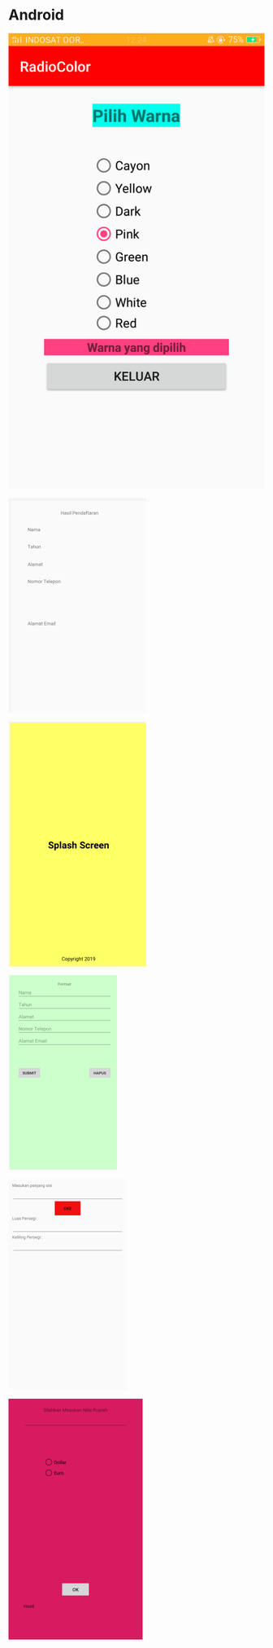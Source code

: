 # Android
![alt text](https://github.com/cahyaamirtha/Android/blob/master/radio%20color.png)

![alt text](https://github.com/cahyaamirtha/Android/blob/master/Parsing/parsing%20(2).png)

![alt text](https://github.com/cahyaamirtha/Android/blob/master/Parsing/parsing%20(3).png)

![alt text](https://github.com/cahyaamirtha/Android/blob/master/Parsing/parsing.png)

![alt text](https://github.com/cahyaamirtha/Android/blob/master/luas.png)

![alt text](https://github.com/cahyaamirtha/Android/blob/master/rupiah.png)
